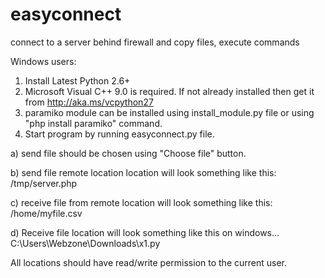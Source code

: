 # easyconnect
connect to a server behind firewall and copy files, execute commands

Windows users:
1) Install Latest Python 2.6+
2) Microsoft Visual C++ 9.0 is required. If not already installed then get it from http://aka.ms/vcpython27
3) paramiko module can be installed using install_module.py file or using "php install paramiko" command.
4) Start program by running easyconnect.py file.

a) send file should be chosen using "Choose file" button.

b) send file remote location location will look something like this:
/tmp/server.php

c) receive file from remote location will look something like this:
/home/myfile.csv

d) Receive file location will look something like this on windows...
C:\Users\Webzone\Downloads\x1.py

All locations should have read/write permission to the current user.
